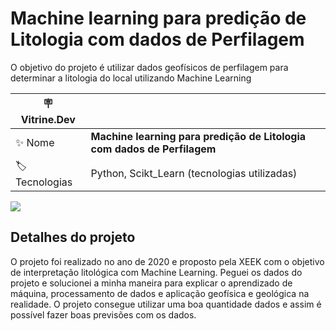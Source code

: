 # Machine learning para predição de Litologia com dados de Perfilagem

O objetivo do projeto é utilizar dados geofísicos de perfilagem para determinar a litologia do local utilizando Machine Learning

| :placard: Vitrine.Dev |     |
| -------------  | --- |
| :sparkles: Nome        | **Machine learning para predição de Litologia com dados de Perfilagem**
| :label: Tecnologias | Python, Scikt_Learn (tecnologias utilizadas)


![](file:///home/mayara/Downloads/dpng#vitrinedev)

## Detalhes do projeto

O projeto foi realizado no ano de 2020 e proposto pela XEEK com o objetivo de interpretação litológica com Machine Learning. 
Peguei os dados do projeto e solucionei a minha maneira para explicar o aprendizado de máquina, processamento de dados e aplicação geofísica e geológica na realidade.
O projeto consegue utilizar uma boa quantidade dados e assim é possível fazer boas previsões com os dados. 
